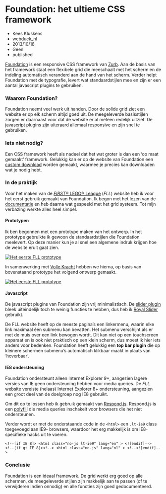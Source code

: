 # Foundation: het ultieme CSS framework
- Kees Kluskens
- webduck_nl
- 2013/10/16
- Geen
- published

[Foundation](http://foundation.zurb.com/) is een responsive CSS framework van [Zurb](http://zurb.com/). Aan de basis van het framework staat een flexibele grid die meeschaalt met het scherm en de indeling automatisch veranderd aan de hand van het scherm. Verder helpt Foundation met de typografie, levert wat standaardstijlen mee en zijn er een aantal javascript plugins te gebruiken.

### Waarom Foundation?
Foundation neemt veel werk uit handen. Door de solide grid ziet een website er op elk scherm altijd goed uit. De meegeleverde basisstijlen zorgen er daarnaast voor dat de website er al meteen redelijk uitziet. De javascript plugins zijn uiteraard allemaal responsive en zijn snel te gebruiken.

### Iets niet nodig?
Een CSS framework heeft als nadeel dat het wat groter is dan een ‘op maat gemaakt’ framework. Gelukkig kan er op de website van Foundation een [custom download](http://foundation.zurb.com/download.php) worden gemaakt, waarmee je precies kan downloaden wat je nodig hebt.

### In de praktijk
Voor het maken van de [*FIRST*® LEGO® League](http://firstlegoleague.nl/) (*FLL*) website heb ik voor het eerst gebruik gemaakt van Foundation. Ik begon met het lezen van de [documentatie](http://foundation.zurb.com/docs/) en heb daarna wat gespeeld met het grid systeem. Tot mijn verbazing werkte alles heel simpel.

#### Prototypen
Ik ben begonnen met een prototype maken van het ontwerp. In het prototype gebruikte ik gewoon de standaardstijlen die Foundation meelevert. Op deze manier kun je al snel een algemene indruk krijgen hoe de website eruit gaat zien.

<a href="#" class="th text-center">
  <img src="http://blog.dev/posts/img/fll-prototype1.png" alt="Het eerste FLL prototype">
</a>

In samenwerking met [Volle Kracht](http://www.volle-kracht.nl/) hebben we hierna, op basis van bovenstaand prototype het volgend ontwerp gemaakt.

<a href="#" class="th text-center">
  <img src="http://blog.dev/posts/img/fll-site1.png" alt="Het eerste FLL prototype">
</a>

#### Javascript
De javascript plugins van Foundation zijn vrij minimalistisch. De [slider plugin](http://foundation.zurb.com/docs/components/orbit.html) bleek uiteindelijk toch te weinig functies te hebben, dus heb ik [Royal Slider](http://dimsemenov.com/plugins/royal-slider/) gebruikt.

De FLL website heeft op de meeste pagina’s een linkermenu, waarin elke link maximaal één submenu kan bevatten. Het submenu verschijnt als er met de muis over een link bewogen wordt. Dit kan niet op een touchscreen apparaat en is ook niet praktisch op een klein scherm, dus moest ik hier iets anders voor bedenken. Foundation heeft gelukkig een **top bar plugin** die op kleinere schermen submenu’s automatisch klikbaar maakt in plaats van ‘hoverbaar’.

#### IE8 ondersteuning
Foundation ondersteunt alleen Internet Explorer 9+, aangezien lagere versies van IE geen ondersteuning hebben voor media queries. De *FLL* website vereiste (helaas) Internet Explorer 8+ ondersteuning, aangezien een groot deel van de doelgroep nog IE8 gebruikt.

Om dit op te lossen heb ik gebruik gemaakt van [Respond.js](https://github.com/scottjehl/Respond). Respond.js is een <abbr title="Een polyfill maakt functie(s) mogelijk die een bepaalde browser nog niet standaard ondersteund">polyfill</abbr> die media queries inschakelt voor browsers die het niet ondersteunen.

Verder wordt er met de onderstaande code in de `<html>` een `.lt-ie9` class toegevoegd aan IE9- browsers, waardoor het erg makkelijk is om IE8-specifieke hacks uit te voeren.

    <!--[if IE 8]> <html class="no-js lt-ie9" lang="en" > <![endif]-->
    <!--[if gt IE 8]><!--> <html class="no-js" lang="nl" > <!--<![endif]-->

### Conclusie
Foundation is een ideaal framework. De grid werkt erg goed op alle schermen, de meegeleverde stijlen zijn makkelijk aan te passen (of te verwijderen indien onnodig) en alle functies zijn goed gedocumenteerd.